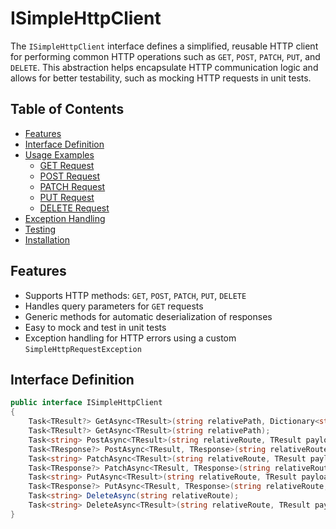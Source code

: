 # ISimpleHttpClient

The `ISimpleHttpClient` interface defines a simplified, reusable HTTP client for performing common HTTP operations such as `GET`, `POST`, `PATCH`, `PUT`, and `DELETE`. This abstraction helps encapsulate HTTP communication logic and allows for better testability, such as mocking HTTP requests in unit tests.

## Table of Contents

- [Features](#features)
- [Interface Definition](#interface-definition)
- [Usage Examples](#usage-examples)
  - [GET Request](#get-request)
  - [POST Request](#post-request)
  - [PATCH Request](#patch-request)
  - [PUT Request](#put-request)
  - [DELETE Request](#delete-request)
- [Exception Handling](#exception-handling)
- [Testing](#testing)
- [Installation](#installation)

## Features

- Supports HTTP methods: `GET`, `POST`, `PATCH`, `PUT`, `DELETE`
- Handles query parameters for `GET` requests
- Generic methods for automatic deserialization of responses
- Easy to mock and test in unit tests
- Exception handling for HTTP errors using a custom `SimpleHttpRequestException`

## Interface Definition

```csharp
public interface ISimpleHttpClient
{
    Task<TResult?> GetAsync<TResult>(string relativePath, Dictionary<string, string> queryParams);
    Task<TResult?> GetAsync<TResult>(string relativePath);
    Task<string> PostAsync<TResult>(string relativeRoute, TResult payload);
    Task<TResponse?> PostAsync<TResult, TResponse>(string relativeRoute, TResult payload);
    Task<string> PatchAsync<TResult>(string relativeRoute, TResult payload);
    Task<TResponse?> PatchAsync<TResult, TResponse>(string relativeRoute, TResult payload);
    Task<string> PutAsync<TResult>(string relativeRoute, TResult payload);
    Task<TResponse?> PutAsync<TResult, TResponse>(string relativeRoute, TResult payload);
    Task<string> DeleteAsync(string relativeRoute);
    Task<string> DeleteAsync<TResult>(string relativeRoute, TResult payload);
}
